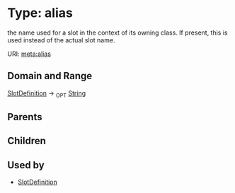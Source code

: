 
# Type: alias


the name used for a slot in the context of its owning class.  If present, this is used instead of the actual slot name.

URI: [meta:alias](https://w3id.org/biolink/biolinkml/meta/alias)


## Domain and Range

[SlotDefinition](SlotDefinition.md) ->  <sub>OPT</sub> [String](types/String.md)

## Parents


## Children


## Used by

 * [SlotDefinition](SlotDefinition.md)
